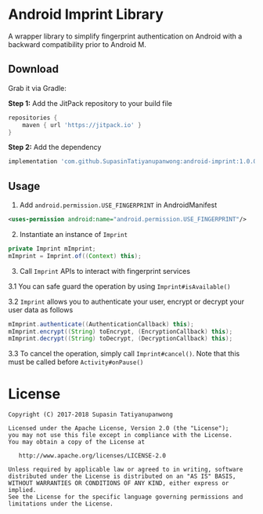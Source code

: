 Android Imprint Library
========
A wrapper library to simplify fingerprint authentication on Android with a backward compatibility prior to Android M.

Download
--------
Grab it via Gradle:

**Step 1:** Add the JitPack repository to your build file
```groovy
repositories {
    maven { url 'https://jitpack.io' }
}
```
**Step 2:** Add the dependency
```groovy
implementation 'com.github.SupasinTatiyanupanwong:android-imprint:1.0.0-beta2'
```

Usage
--------
1. Add `android.permission.USE_FINGERPRINT` in AndroidManifest
```xml
<uses-permission android:name="android.permission.USE_FINGERPRINT"/>
```

2. Instantiate an instance of `Imprint`
```java
private Imprint mImprint;
mImprint = Imprint.of((Context) this);
```

3. Call `Imprint` APIs to interact with fingerprint services

3.1 You can safe guard the operation by using `Imprint#isAvailable()`

3.2 `Imprint` allows you to authenticate your user, encrypt or decrypt your user data as follows

```java
mImprint.authenticate((AuthenticationCallback) this);
mImprint.encrypt((String) toEncrypt, (EncryptionCallback) this);
mImprint.decrypt((String) toDecrypt, (DecryptionCallback) this);
```

3.3 To cancel the operation, simply call `Imprint#cancel()`. Note that this must be called before `Activity#onPause()`

License
=======

```
Copyright (C) 2017-2018 Supasin Tatiyanupanwong

Licensed under the Apache License, Version 2.0 (the "License");
you may not use this file except in compliance with the License.
You may obtain a copy of the License at

   http://www.apache.org/licenses/LICENSE-2.0

Unless required by applicable law or agreed to in writing, software
distributed under the License is distributed on an "AS IS" BASIS,
WITHOUT WARRANTIES OR CONDITIONS OF ANY KIND, either express or implied.
See the License for the specific language governing permissions and
limitations under the License.
```
